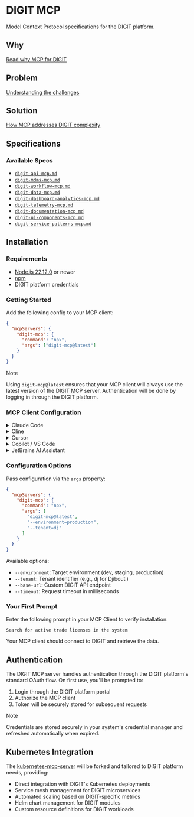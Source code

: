 # DIGIT MCP

Model Context Protocol specifications for the DIGIT platform.

## Why

[Read why MCP for DIGIT](./why-mcp.md)

## Problem

[Understanding the challenges](./problems-with-mcp.md)

## Solution

[How MCP addresses DIGIT complexity](./solution-for-mcp.md)

## Specifications

### Available Specs

- [`digit-api-mcp.md`](./spec/digit-api-mcp.md)
- [`digit-mdms-mcp.md`](./spec/digit-mdms-mcp.md)
- [`digit-workflow-mcp.md`](./spec/digit-workflow-mcp.md)
- [`digit-data-mcp.md`](./spec/digit-data-mcp.md)
- [`digit-dashboard-analytics-mcp.md`](./spec/digit-dashboard-analytics-mcp.md)
- [`digit-telemetry-mcp.md`](./spec/digit-telemetry-mcp.md)
- [`digit-documentation-mcp.md`](./spec/digit-documentation-mcp.md)
- [`digit-ui-components-mcp.md`](./spec/digit-ui-components-mcp.md)
- [`digit-service-patterns-mcp.md`](./spec/digit-service-patterns-mcp.md)

## Installation

### Requirements

- [Node.js 22.12.0](https://nodejs.org/) or newer
- [npm](https://www.npmjs.com/)
- DIGIT platform credentials

### Getting Started

Add the following config to your MCP client:

```json
{
  "mcpServers": {
    "digit-mcp": {
      "command": "npx",
      "args": ["digit-mcp@latest"]
    }
  }
}
```

> [!NOTE]  
> Using `digit-mcp@latest` ensures that your MCP client will always use the latest version of the DIGIT MCP server.
> Authentication will be done by logging in through the DIGIT platform.

### MCP Client Configuration

<details>
  <summary>Claude Code</summary>
    Use the Claude Code CLI to add the DIGIT MCP server:

```bash
claude mcp add digit-mcp npx digit-mcp@latest
```

</details>

<details>
  <summary>Cline</summary>
  Follow https://docs.cline.bot/mcp/configuring-mcp-servers and use the config provided above.
</details>

<details>
  <summary>Cursor</summary>

Go to `Cursor Settings` -> `MCP` -> `New MCP Server`. Use the config provided above.

</details>

<details>
  <summary>Copilot / VS Code</summary>
  Follow the MCP install guide, with the standard config from above. You can also install the DIGIT MCP server using the VS Code CLI:
  
  ```bash
  code --add-mcp '{"name":"digit-mcp","command":"npx","args":["digit-mcp@latest"]}'
  ```
</details>

<details>
  <summary>JetBrains AI Assistant</summary>

Go to `Settings | Tools | AI Assistant | Model Context Protocol (MCP)` -> `Add`. Use the config provided above.

</details>

### Configuration Options

Pass configuration via the `args` property:

```json
{
  "mcpServers": {
    "digit-mcp": {
      "command": "npx",
      "args": [
        "digit-mcp@latest",
        "--environment=production",
        "--tenant=dj"
      ]
    }
  }
}
```

Available options:
- `--environment`: Target environment (dev, staging, production)
- `--tenant`: Tenant identifier (e.g., dj for Djibouti)
- `--base-url`: Custom DIGIT API endpoint
- `--timeout`: Request timeout in milliseconds

### Your First Prompt

Enter the following prompt in your MCP Client to verify installation:

```
Search for active trade licenses in the system
```

Your MCP client should connect to DIGIT and retrieve the data.

## Authentication

The DIGIT MCP server handles authentication through the DIGIT platform's standard OAuth flow. On first use, you'll be prompted to:

1. Login through the DIGIT platform portal
2. Authorize the MCP client
3. Token will be securely stored for subsequent requests

> [!NOTE]  
> Credentials are stored securely in your system's credential manager and refreshed automatically when expired.

## Kubernetes Integration

The [kubernetes-mcp-server](https://github.com/containers/kubernetes-mcp-server) will be forked and tailored to DIGIT platform needs, providing:

- Direct integration with DIGIT's Kubernetes deployments
- Service mesh management for DIGIT microservices
- Automated scaling based on DIGIT-specific metrics
- Helm chart management for DIGIT modules
- Custom resource definitions for DIGIT workloads